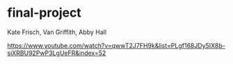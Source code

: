 # final-project
Kate Frisch, Van Griffith, Abby Hall

https://www.youtube.com/watch?v=qwwT2J7FH9k&list=PLgf168JDy5IX8b-siXRBU92PwP3LgUeFR&index=52
